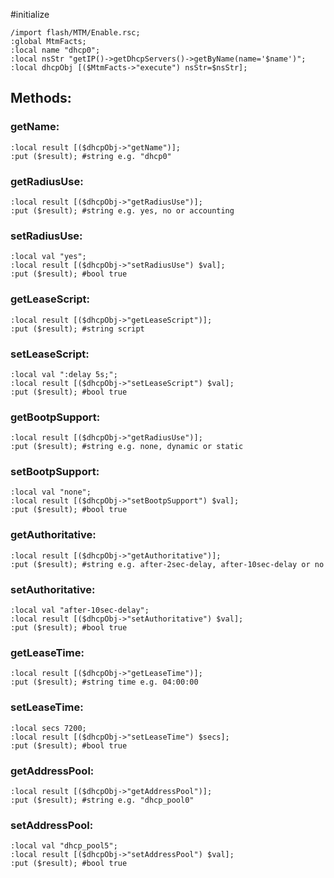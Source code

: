 #initialize

```
/import flash/MTM/Enable.rsc;
:global MtmFacts;
:local name "dhcp0";
:local nsStr "getIP()->getDhcpServers()->getByName(name='$name')";
:local dhcpObj [($MtmFacts->"execute") nsStr=$nsStr];
```

## Methods:

### getName:

```
:local result [($dhcpObj->"getName")];
:put ($result); #string e.g. "dhcp0"
```

### getRadiusUse:

```
:local result [($dhcpObj->"getRadiusUse")];
:put ($result); #string e.g. yes, no or accounting
```

### setRadiusUse:

```
:local val "yes";
:local result [($dhcpObj->"setRadiusUse") $val];
:put ($result); #bool true
```

### getLeaseScript:

```
:local result [($dhcpObj->"getLeaseScript")];
:put ($result); #string script
```

### setLeaseScript:

```
:local val ":delay 5s;";
:local result [($dhcpObj->"setLeaseScript") $val];
:put ($result); #bool true
```

### getBootpSupport:

```
:local result [($dhcpObj->"getRadiusUse")];
:put ($result); #string e.g. none, dynamic or static
```

### setBootpSupport:

```
:local val "none";
:local result [($dhcpObj->"setBootpSupport") $val];
:put ($result); #bool true
```

### getAuthoritative:

```
:local result [($dhcpObj->"getAuthoritative")];
:put ($result); #string e.g. after-2sec-delay, after-10sec-delay or no
```

### setAuthoritative:

```
:local val "after-10sec-delay";
:local result [($dhcpObj->"setAuthoritative") $val];
:put ($result); #bool true
```

### getLeaseTime:

```
:local result [($dhcpObj->"getLeaseTime")];
:put ($result); #string time e.g. 04:00:00
```

### setLeaseTime:

```
:local secs 7200;
:local result [($dhcpObj->"setLeaseTime") $secs];
:put ($result); #bool true
```

### getAddressPool:

```
:local result [($dhcpObj->"getAddressPool")];
:put ($result); #string e.g. "dhcp_pool0"
```

### setAddressPool:

```
:local val "dhcp_pool5";
:local result [($dhcpObj->"setAddressPool") $val];
:put ($result); #bool true
```
